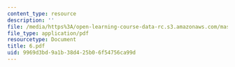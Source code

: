 ```yaml
---
content_type: resource
description: ''
file: /media/https%3A/open-learning-course-data-rc.s3.amazonaws.com/mas-666-developmental-entrepreneurship-fall-2003/9969d3bd9a1b38d425b06f54756ca99d_6.pdf
file_type: application/pdf
resourcetype: Document
title: 6.pdf
uid: 9969d3bd-9a1b-38d4-25b0-6f54756ca99d
---
```


